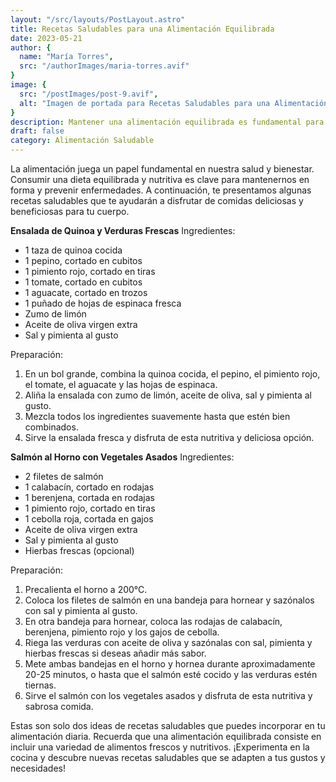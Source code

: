 ```yaml
---
layout: "/src/layouts/PostLayout.astro"
title: Recetas Saludables para una Alimentación Equilibrada
date: 2023-05-21
author: {
  name: "María Torres",
  src: "/authorImages/maria-torres.avif"
}
image: {
  src: "/postImages/post-9.avif",
  alt: "Imagen de portada para Recetas Saludables para una Alimentación Equilibrada",
}
description: Mantener una alimentación equilibrada es fundamental para cuidar de nuestra salud. Descubre estas deliciosas recetas saludables que te ayudarán a nutrir tu cuerpo y mantener un estilo de vida saludable.
draft: false
category: Alimentación Saludable
---
```


La alimentación juega un papel fundamental en nuestra salud y bienestar. Consumir una dieta equilibrada y nutritiva es clave para mantenernos en forma y prevenir enfermedades. A continuación, te presentamos algunas recetas saludables que te ayudarán a disfrutar de comidas deliciosas y beneficiosas para tu cuerpo.

**Ensalada de Quinoa y Verduras Frescas**
Ingredientes:

- 1 taza de quinoa cocida
- 1 pepino, cortado en cubitos
- 1 pimiento rojo, cortado en tiras
- 1 tomate, cortado en cubitos
- 1 aguacate, cortado en trozos
- 1 puñado de hojas de espinaca fresca
- Zumo de limón
- Aceite de oliva virgen extra
- Sal y pimienta al gusto

Preparación:

1. En un bol grande, combina la quinoa cocida, el pepino, el pimiento rojo, el tomate, el aguacate y las hojas de espinaca.
2. Aliña la ensalada con zumo de limón, aceite de oliva, sal y pimienta al gusto.
3. Mezcla todos los ingredientes suavemente hasta que estén bien combinados.
4. Sirve la ensalada fresca y disfruta de esta nutritiva y deliciosa opción.

**Salmón al Horno con Vegetales Asados**
Ingredientes:

- 2 filetes de salmón
- 1 calabacín, cortado en rodajas
- 1 berenjena, cortada en rodajas
- 1 pimiento rojo, cortado en tiras
- 1 cebolla roja, cortada en gajos
- Aceite de oliva virgen extra
- Sal y pimienta al gusto
- Hierbas frescas (opcional)

Preparación:

1. Precalienta el horno a 200°C.
2. Coloca los filetes de salmón en una bandeja para hornear y sazónalos con sal y pimienta al gusto.
3. En otra bandeja para hornear, coloca las rodajas de calabacín, berenjena, pimiento rojo y los gajos de cebolla.
4. Riega las verduras con aceite de oliva y sazónalas con sal, pimienta y hierbas frescas si deseas añadir más sabor.
5. Mete ambas bandejas en el horno y hornea durante aproximadamente 20-25 minutos, o hasta que el salmón esté cocido y las verduras estén tiernas.
6. Sirve el salmón con los vegetales asados y disfruta de esta nutritiva y sabrosa comida.

Estas son solo dos ideas de recetas saludables que puedes incorporar en tu alimentación diaria. Recuerda que una alimentación equilibrada consiste en incluir una variedad de alimentos frescos y nutritivos. ¡Experimenta en la cocina y descubre nuevas recetas saludables que se adapten a tus gustos y necesidades!
